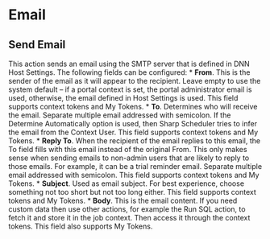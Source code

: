 # Email

## Send Email

This action sends an email using the SMTP server that is defined in DNN Host Settings. The following fields can be configured:
* 
**From**. This is the sender of the email as it will appear to the recipient. Leave empty to use the system default – if a portal context is set, the portal administrator email is used, otherwise, the email defined in Host Settings is used. This field supports context tokens and My Tokens.
* 
**To**. Determines who will receive the email. Separate multiple email addressed with semicolon. If the Determine Automatically option is used, then Sharp Scheduler tries to infer the email from the Context User. This field supports context tokens and My Tokens.
* 
**Reply To**. When the recipient of the email replies to this email, the To field fills with this email instead of the original From. This only makes sense when sending emails to non-admin users that are likely to reply to those emails. For example, it can be a trial reminder email. Separate multiple email addressed with semicolon. This field supports context tokens and My Tokens.
* 
**Subject**. Used as email subject. For best experience, choose something not too short but not too long either. This field supports context tokens and My Tokens.
* 
**Body**. This is the email content. If you need custom data then use other actions, for example the Run SQL action, to fetch it and store it in the job context. Then access it through the context tokens. This field also supports My Tokens.